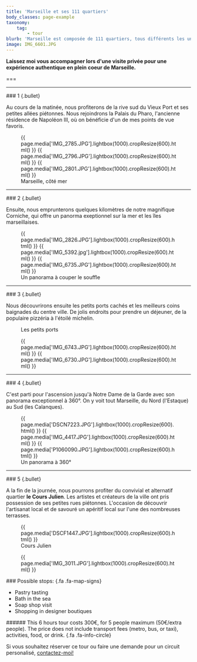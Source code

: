 ```yaml
---
title: 'Marseille et ses 111 quartiers'
body_classes: page-example
taxonomy:
    tag:
        - tour
blurb: 'Marseille est composée de 111 quartiers, tous différents les uns des autres.'
image: IMG_6601.JPG
---
```


**Laissez moi vous accompagner lors d'une visite privée pour une expérience authentique en plein coeur de Marseille.**

===

<hr class="has-bullet">
### 1 {.bullet}

Au cours de la matinée, nous profiterons de la rive sud du Vieux Port et ses petites allées piétonnes. Nous rejoindrons la Palais du Pharo, l'ancienne résidence de Napoléon III, où on bénéficie d'un de mes points de vue favoris.


<figure class="image-row row-30-30-40">
{{ page.media['IMG_2785.JPG'].lightbox(1000).cropResize(600).html() }}
{{ page.media['IMG_2796.JPG'].lightbox(1000).cropResize(600).html() }}
{{ page.media['IMG_2801.JPG'].lightbox(1000).cropResize(600).html() }}

<figcaption>Marseille, côté mer</figcaption>
</figure>


<hr class="has-bullet">
### 2 {.bullet}

Ensuite, nous emprunterons quelques kilomètres de notre magnifique Corniche, qui offre un panorma exeptionnel sur la mer et les îles marseillaises.	

<figure class="image-row row-25-50-25">
{{ page.media['IMG_2826.JPG'].lightbox(1000).cropResize(600).html() }}
{{ page.media['IMG_5392.jpg'].lightbox(1000).cropResize(600).html() }}
{{ page.media['IMG_6735.JPG'].lightbox(1000).cropResize(600).html() }}

<figcaption>Un panorama à couper le souffle</figcaption>
</figure>


<hr class="has-bullet">
### 3 {.bullet}

Nous découvrirons ensuite les petits ports cachés et les meilleurs coins baignades du centre ville. De jolis endroits pour prendre un déjeuner, de la populaire pizzéria à l'étoilé michelin.

<figure class="image-row image-row-text row-25-50-25">
<figcaption class="bgcolor-blue1">Les petits ports</figcaption>

{{ page.media['IMG_6743.JPG'].lightbox(1000).cropResize(600).html() }}
{{ page.media['IMG_6730.JPG'].lightbox(1000).cropResize(600).html() }}
</figure>


<hr class="has-bullet">
### 4 {.bullet}

C'est parti pour l'ascension jusqu'à Notre Dame de la Garde avec son panorama exceptionnel à 360°. On y voit tout Marseille, du Nord (l'Estaque) au Sud (les Calanques). 

<figure class="image-row row-25-50-25">
{{ page.media['DSCN7223.JPG'].lightbox(1000).cropResize(600).html() }}
{{ page.media['IMG_4417.JPG'].lightbox(1000).cropResize(600).html() }}
{{ page.media['P1060090.JPG'].lightbox(1000).cropResize(600).html() }}

<figcaption>Un panorama à 360°</figcaption>
</figure>


<hr class="has-bullet">
### 5 {.bullet}

A la fin de la journée, nous pourrons profiter du convivial et alternatif quartier **le Cours Julien**. Les artistes et créateurs de la ville ont pris possession de ses petites rues piétonnes. L'occasion de découvrir l'artisanat local et de savouré un apéritif local sur l'une des nombreuses terrasses. 

<figure class="image-row image-row-text row-25-25-50">
{{ page.media['DSCF1447.JPG'].lightbox(1000).cropResize(600).html() }}

<figcaption class="bgcolor-orange1">Cours Julien</figcaption>

{{ page.media['IMG_3011.JPG'].lightbox(1000).cropResize(600).html() }}
</figure>


<div class="cell cell--feature width-50" markdown="1">
### Possible stops:   {.fa .fa-map-signs}

* Pastry tasting
* Bath in the sea
* Soap shop visit
* Shopping in designer boutiques
</div>


<div class="cell cell--info width-50" markdown="1">
###### This 6 hours tour costs 300€, for 5 people maximum (50€/extra people). The price does not include transport fees (metro, bus, or taxi), activities, food, or drink.   {.fa .fa-info-circle}

Si vous souhaitez réserver ce tour ou faire une demande pour un circuit personalisé, [contactez-moi!](http://toctoc.peacock.uberspace.de/fr/contact)
</div>